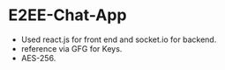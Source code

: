 # E2EE-Chat-App
- Used react.js for front end and socket.io for backend.
- reference via GFG for Keys.
- AES-256.
